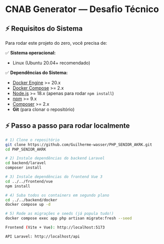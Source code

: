 # CNAB Generator — Desafio Técnico

## ⚡ Requisitos do Sistema

Para rodar este projeto do zero, você precisa de:

✅ **Sistema operacional:**  
- Linux (Ubuntu 20.04+ recomendado)

✅ **Dependências do Sistema:**  
- [Docker Engine](https://docs.docker.com/engine/install/) >= 20.x  
- [Docker Compose](https://docs.docker.com/compose/install/) >= 2.x  
- [Node.js](https://nodejs.org/) >= 18.x (apenas para rodar `npm install`)  
- [npm](https://www.npmjs.com/) >= 9.x  
- [Composer](https://getcomposer.org/download/) >= 2.x  
- **Git** (para clonar o repositório)

## ⚡ Passo a passo para rodar localmente

```bash
# 1) Clone o repositório
git clone https://github.com/Guilherme-wasser/PHP_SENIOR_AKRK.git
cd PHP_SENIOR_AKRK

# 2) Instale dependências do backend Laravel
cd backend/laravel
composer install

# 3) Instale dependências do frontend Vue 3
cd ../../frontend/vue
npm install

# 4) Suba todos os containers em segundo plano
cd ../../backend/docker
docker compose up -d

# 5) Rode as migrações e seeds (já popula tudo!)
docker compose exec app php artisan migrate:fresh --seed

Frontend (Vite + Vue): http://localhost:5173

API Laravel: http://localhost/api